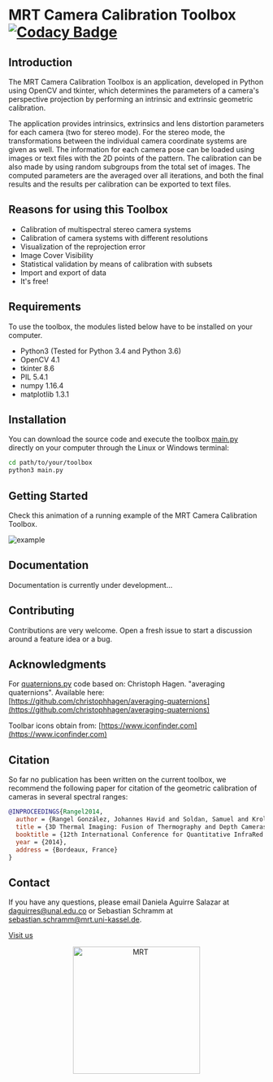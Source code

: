 # MRT Camera Calibration Toolbox [![Codacy Badge](https://api.codacy.com/project/badge/Grade/67ad4a269978453c836973f0d2b3e9f0)](https://www.codacy.com/manual/MT-MRT/MRT-Camera-Calibration-Toolbox?utm_source=github.com&amp;utm_medium=referral&amp;utm_content=MT-MRT/MRT-Camera-Calibration-Toolbox&amp;utm_campaign=Badge_Grade)

## Introduction

The MRT Camera Calibration Toolbox is an application, developed in Python using OpenCV and tkinter, which determines the parameters of a camera's perspective projection by performing an intrinsic and extrinsic geometric calibration.

The application provides intrinsics, extrinsics and lens distortion parameters for each camera (two for stereo mode). For the stereo mode, the transformations between the individual camera coordinate systems are given as well. The information for each camera pose can be loaded using images or text files with the 2D points of the pattern. The calibration can be also made by using random subgroups from the total set of images. The computed parameters are the averaged over all iterations, and both the final results and the results per calibration can be exported to text files. 

## Reasons for using this Toolbox

-   Calibration of multispectral stereo camera systems
-   Calibration of camera systems with different resolutions
-   Visualization of the reprojection error
-   Image Cover Visibility
-   Statistical validation by means of calibration with subsets
-   Import and export of data
-   It's free!

## Requirements

To use the toolbox, the modules listed below have to be installed on your computer. 

-   Python3 (Tested for Python 3.4 and Python 3.6)
-   OpenCV 4.1
-   tkinter 8.6
-   PIL 5.4.1
-   numpy 1.16.4
-   matplotlib 1.3.1

## Installation

You can download the source code and execute the toolbox [main.py](https://github.com/MT-MRT/MRT-Camera-Calibration-Toolbox/blob/master/main.py) directly on your computer through the Linux or Windows terminal:

```bash
cd path/to/your/toolbox
python3 main.py
```

## Getting Started

Check this animation of a running example of the MRT Camera Calibration Toolbox. 

![example](https://github.com/MT-MRT/MRT-Camera-Calibration-Toolbox/blob/master/docs/example_single_chessboard.gif)

## Documentation

Documentation is currently under development...

## Contributing 

Contributions are very welcome. Open a fresh issue to start a discussion around a feature idea or a bug.

## Acknowledgments

For [quaternions.py](https://github.com/MT-MRT/MRT-Camera-Calibration-Toolbox/blob/master/quaternions.py) code based on: Christoph Hagen. "averaging quaternions". Available here: [https://github.com/christophhagen/averaging-quaternions](https://github.com/christophhagen/averaging-quaternions)

Toolbar icons obtain from: [https://www.iconfinder.com](https://www.iconfinder.com)

## Citation

So far no publication has been written on the current toolbox, we recommend the following paper for citation of the geometric calibration of cameras in several spectral ranges:
```BibTeX
@INPROCEEDINGS{Rangel2014,
  author = {Rangel González, Johannes Havid and Soldan, Samuel and Kroll, Andreas},
  title = {3D Thermal Imaging: Fusion of Thermography and Depth Cameras},
  booktitle = {12th International Conference for Quantitative InfraRed Thermography (QIRT 2014)},
  year = {2014},
  address = {Bordeaux, France}
}
```

## Contact

If you have any questions, please email Daniela Aguirre Salazar at daguirres@unal.edu.co or Sebastian Schramm at sebastian.schramm@mrt.uni-kassel.de.

[Visit us](https://www.uni-kassel.de/maschinenbau/institute/mess-und-regelungstechnik/mrt.html)

<p align="center">
  <a href="https://www.uni-kassel.de/maschinenbau/institute/mess-und-regelungstechnik/mrt.html"><img src="https://github.com/MT-MRT/MRT-Camera-Calibration-Toolbox/blob/master/docs/MRT-Logo.png" alt="MRT" width="250"/>
</p>
